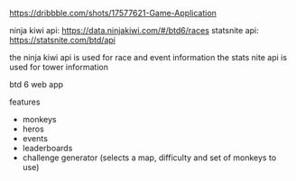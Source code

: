https://dribbble.com/shots/17577621-Game-Application


ninja kiwi api: https://data.ninjakiwi.com/#/btd6/races
statsnite api: https://statsnite.com/btd/api

the ninja kiwi api is used for race and event information
the stats nite api is used for tower information

btd 6 web app

features
- monkeys
- heros
- events
- leaderboards
- challenge generator (selects a map, difficulty and set of monkeys to use)
